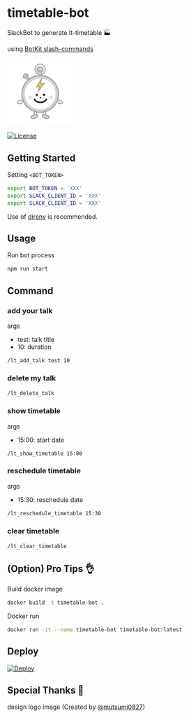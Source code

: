 # timetable-bot

SlackBot to generate lt-timetable 🏭

using [BotKit slash-commands](https://botkit.ai/docs/readme-slack.html#slash-commands)

<p align="left">
    <img src="./images/logo.png" alt="timetable-bot" width="30%" height="30%" />
</p>

<p align="left">
    <a href="./LICENSE">
        <img src="http://img.shields.io/badge/License-MIT-lightgray.svg?style=flat" alt="License" />
    </a>
</p>

## Getting Started

Setting `<BOT_TOKEN>`

```sh
export BOT_TOKEN = 'XXX'
export SLACK_CLIENT_ID = 'XXX'
export SLACK_CLIENT_ID = 'XXX'
```

Use of [direnv](https://github.com/direnv/direnv) is recommended.

## Usage
Run bot process

```sh
npm run start
```

## Command

### add your talk
args
- test: talk title
- 10: duration
```
/lt_add_talk test 10
```

### delete my talk
```
/lt_delete_talk
```

### show timetable
args
- 15:00: start date
```
/lt_show_timetable 15:00
```

### reschedule timetable
args
- 15:30: reschedule date
```
/lt_reschedule_timetable 15:30
```

### clear timetable
```
/lt_clear_timetable
```

## (Option) Pro Tips 👌

Build docker image

```sh
docker build -t timetable-bot .
```

Docker run

```sh
docker run -it --name timetable-bot timetable-bot:latest
```

## Deploy

[![Deploy](https://www.herokucdn.com/deploy/button.svg)](https://heroku.com/deploy)

## Special Thanks 💚

design logo image (Created by [@mutsumi0827](https://github.com/mutsumi0827))

